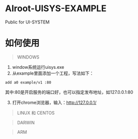# AIroot-UISYS-EXAMPLE
Public for UI-SYSTEM
# 如何使用
> WINDOWS  
1. window系统运行uisys.exe  
2. 从example里面添加一个工程，写法如下：

```linux
add a0 example/v1 :80
```
其中:80是开启服务的端口好，也可以指定发布地址，如127.0.0.1:80  

3. 打开chrome浏览器，输入：http://127.0.0.1/

> LINUX 和 CENTOS

> DARWIN

> ARM
